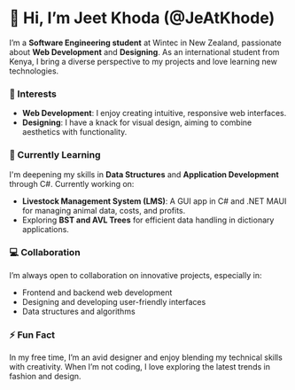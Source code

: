 # 👋 Hi, I’m Jeet Khoda (@JeAtKhode)

I’m a **Software Engineering student** at Wintec in New Zealand, passionate about **Web Development** and **Designing**. As an international student from Kenya, I bring a diverse perspective to my projects and love learning new technologies.

### 👀 Interests
- **Web Development**: I enjoy creating intuitive, responsive web interfaces.
- **Designing**: I have a knack for visual design, aiming to combine aesthetics with functionality.

### 🌱 Currently Learning
I'm deepening my skills in **Data Structures** and **Application Development** through C#. Currently working on:
- **Livestock Management System (LMS)**: A GUI app in C# and .NET MAUI for managing animal data, costs, and profits.
- Exploring **BST and AVL Trees** for efficient data handling in dictionary applications.

### 💻 Collaboration
I’m always open to collaboration on innovative projects, especially in:
- Frontend and backend web development
- Designing and developing user-friendly interfaces
- Data structures and algorithms

### ⚡ Fun Fact
In my free time, I’m an avid designer and enjoy blending my technical skills with creativity. When I’m not coding, I love exploring the latest trends in fashion and design.


